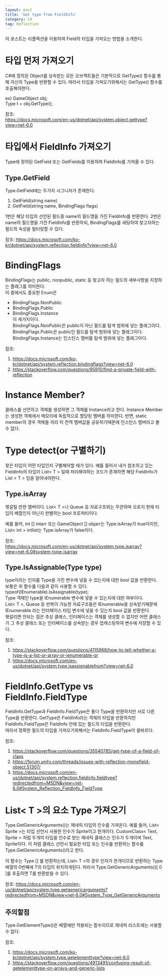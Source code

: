 ```yaml
---
layout: post
title: 'Get type from FieldInfo'
category: C#
tag: Reflection
---
```

이 포스트는 리플렉션을 이용하여 Field의 타입을 가져오는 방법을 소개한다.  

# 타입 먼저 가져오기
C#에 정의된 Object를 상속받는 모든 오브젝트들은 기본적으로 GetType() 함수를 통해 자신의 Type을 반환할 수 있다. 따라서 타입을 가져오기위해서는 GetType() 함수를 호출해야한다. 

ex)
GameObject obj;  
Type t = obj.GetType();  

참조:   
<https://docs.microsoft.com/en-us/dotnet/api/system.object.gettype?view=net-6.0>

# 타입에서 FieldInfo 가져오기
Type에 정의된 GetField 또는 GetFields를 이용하여 FieldInfo를 가져올 수 있다.

## Type.GetField
Type.GetField에는 두가지 시그니처가 존재한다.

1. GetField(string name)
2. GetField(string name, BindingFlags flags)

1번은 해당 타입의 선언된 필드중 name의 필드명을 가진 FieldInfo를 반환한다.
2번은 name의 필드명을 가진 FieldInfo를 반환하되, BindingFlags를 세팅하여 찾고자하는 필드의 속성을 필터링할 수 있다.

참조: 
<https://docs.microsoft.com/ko-kr/dotnet/api/system.reflection.fieldinfo?view=net-6.0>

# BindingFlags
BindingFlags는 public, nonpublic, static 등 찾고자 하는 필드의 세부사항을 지정하는 플래그를 의미한다.  
이 중에서도 중요한 Enum은  
+ BindingFlags.NonPublic  
+ BindingFlags.Public  
+ BindingFlags.Instance  
이 세가지이다.  
BindingFlags.NonPublic은 public이 아닌 필드를 탐색 범위에 넣는 플래그이다.
BindingFlags.Public은 public인 필드를 탐색 범위에 넣는 플래그이다.
BindingFlags.Instance는 인스턴스 멤버를 탐색 범위에 넣는 플래그이다.


참조:
1. <https://docs.microsoft.com/ko-kr/dotnet/api/system.reflection.bindingflags?view=net-6.0>
2. <https://stackoverflow.com/questions/95910/find-a-private-field-with-reflection>

# Instance Member?
클래스를 선언하고 객체를 생성하면 그 객체를 Instance라고 한다. Instance Member는 생성한 객체에서 메모리에 독립적으로 할당된 멤버를 의미한다. 반면, static member의 경우 객체들 끼리 이 전역 멤버값을 공유하기때문에 인스턴스 멤버라고 볼 수 없다.

# Type detect(or 구별하기) 
찾은 타입이 어떤 타입인지 구별해야할 때가 있다. 예를 들어서 내가 참조하고 있는 FieldInfo의 타입이 List< T > 일때 처리해야하는 코드가 존재하면 해당 FieldInfo가 List < T > 임을 알아내야한다.

## Type.isArray
헷갈릴 만한 멤버이다. List< T >나 Queue 등 자료구조와는 무관하며 오로지 현재 타입이 배열인지 아닌지 판별하는 bool 프로퍼티이다.

예를 들어, int [] intarr 또는 GameObject [] objarr는 Type.isArray가 true이지만, 
List< int > intlist는 Type.isArray가 false이다.

참조:  
<https://docs.microsoft.com/en-us/dotnet/api/system.type.isarray?view=net-6.0#system-type-isarray>

## Type.IsAssignable(Type type)
type이라는 인자를 Type을 가진 변수에 넣을 수 있는지에 대한 bool 값을 반환한다.  
보통은 위 함수를 다음과 같이 사용할 수 있다.  
typeof(IEnumerable).IsAssignable(type);  
Type 객체인 type을 IEnumerable 변수에 넣을 수 있는지에 대한 여부이다.   
List< T >, Queue 등 반복이 가능한 자료구조들은 IEnumerable을 상속받기때문에 IEnumerable 라는 인터페이스 타입 변수에 넣을 수 있는지 bool 값을 반환한다.  
헷갈리면 안되는 점은 추상 클래스, 인터페이스는 객체를 생성할 수 없지만 어떤 클래스가 그 추상 클래스 또는 인터페이스를 상속받는 경우 업캐스팅하여 변수에 저장할 수 있다.

참조: 
1. <https://stackoverflow.com/questions/4115968/how-to-tell-whether-a-type-is-a-list-or-array-or-ienumerable-or>
2. <https://docs.microsoft.com/en-us/dotnet/api/system.type.isassignablefrom?view=net-6.0>

# FieldInfo.GetType vs FieldInfo.FieldType
FieldInfo.GetType과 FieldInfo.FieldType은 둘다 Type을 반환하지만 서로 다른 Type을 반환한다. GetType은 FieldInfo라는 객체의 타입을 반환하지만 FieldInfo.FieldType은 FieldInfo 안에 있는 필드의 타입을 반환한다.  
따라서 정확한 필드의 타입을 가져오기위해서는 FieldInfo.FieldType이 올바르다.

참조: 
1. <https://stackoverflow.com/questions/35540785/get-type-of-a-field-of-class>
2. <https://forum.unity.com/threads/issues-with-reflection-monofield-object.51307/>
3. <https://docs.microsoft.com/en-us/dotnet/api/system.reflection.fieldinfo.fieldtype?redirectedfrom=MSDN&view=net-6.0#System_Reflection_FieldInfo_FieldType>

# List< T >의 요소 Type 가져오기
Type.GetGenericArguments()는 제네릭 타입의 인수를 가져온다. 예를 들어,
List< Sprite >는 타입 선언시 사용한 인수가 Sprite이고 한개이다.
CustomClass< Text, Sprite > 처럼 두개의 타입을 인수로 받는 제네릭 클래스는 인수가 두개이며 Text, Sprite이다. 이 처럼 클래스 선언시 필요한 타입 또는 인수를 반환하는 함수를 Type.GetGenericArguments()라고 한다.

이 함수는 Type [] 를 반환하는데, List< T >의 경우 인자가 한개이므로 반환하는 Type 배열의 0번째에 T의 타입이 위치하게된다.
따라서 Type.GetGenericArguments()[ 0 ]를 호출하면 T를 반환받을 수 있다.


참조: 
<https://docs.microsoft.com/en-us/dotnet/api/system.type.getgenericarguments?redirectedfrom=MSDN&view=net-6.0#System_Type_GetGenericArguments>

## 주의할점
Type.GetElementType()은 배열에만 적용되는 함수이므로 제네릭 리스트에는 사용할 수 없다.

참조: 
1. <https://docs.microsoft.com/ko-kr/dotnet/api/system.type.getelementtype?view=net-6.0>
2. <https://stackoverflow.com/questions/4913491/confusing-result-of-getelementtype-on-arrays-and-generic-lists>